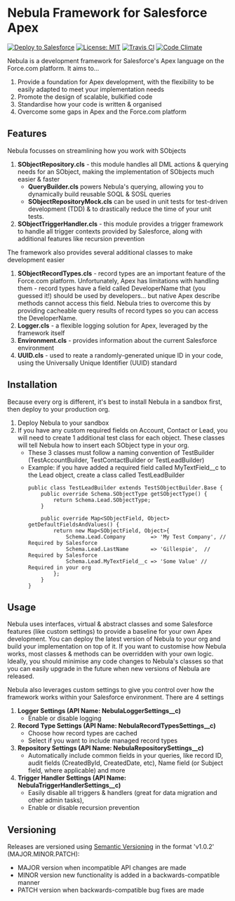 # Nebula Framework for Salesforce Apex
[![Deploy to Salesforce](https://img.shields.io/badge/salesforce-deploy-blue.svg)](https://githubsfdeploy.herokuapp.com)
[![License: MIT](https://img.shields.io/badge/license-MIT-d742f4.svg)](https://opensource.org/licenses/MIT)
[![Travis CI](https://img.shields.io/travis/jongpie/NebulaFramework/master.svg)](https://travis-ci.org/jongpie/NebulaFramework)
[![Code Climate](https://img.shields.io/codeclimate/github/jongpie/NebulaFramework.svg)](https://codeclimate.com/github/jongpie/NebulaFramework)

Nebula is a development framework for Salesforce's Apex language on the Force.com platform. It aims to...
1. Provide a foundation for Apex development, with the flexibility to be easily adapted to meet your implementation needs
2. Promote the design of scalable, bulkified code
3. Standardise how your code is written & organised
4. Overcome some gaps in Apex and the Force.com platform

## Features
Nebula focusses on streamlining how you work with SObjects
1. **SObjectRepository.cls** - this module handles all DML actions & querying needs for an SObject, making the implementation of SObjects much easier & faster
    * **QueryBuilder.cls** powers Nebula's querying, allowing you to dynamically build reusable SOQL & SOSL queries
    * **SObjectRepositoryMock.cls** can be used in unit tests for test-driven development (TDD) & to drastically reduce the time of your unit tests.
2. **SObjectTriggerHandler.cls** - this module provides a trigger framework to handle all trigger contexts provided by Salesforce, along with additional features like recursion prevention

The framework also provides several additional classes to make development easier
1. **SObjectRecordTypes.cls** - record types are an important feature of the Force.com platform. Unfortunately, Apex has limitations with handling them - record types have a field called DeveloperName that (you guessed it!) should be used by developers... but native Apex describe methods cannot access this field. Nebula tries to overcome this by providing cacheable query results of record types so you can access the DeveloperName.
2. **Logger.cls** - a flexible logging solution for Apex, leveraged by the framework itself
3. **Environment.cls** - provides information about the current Salesforce environment
4. **UUID.cls** - used to reate a randomly-generated unique ID in your code, using the Universally Unique Identifier (UUID) standard

## Installation
Because every org is different, it's best to install Nebula in a sandbox first, then deploy to your production org.
1. Deploy Nebula to your sandbox
2. If you have any custom required fields on Account, Contact or Lead, you will need to create 1 additional test class for each object. These classes will tell Nebula how to insert each SObject type in your org.
    * These 3 classes must follow a naming convention of Test<SObject>Builder (TestAccountBuilder, TestContactBuilder or TestLeadBuilder)
    * Example: if you have added a required field called MyTextField__c to the Lead object, create a class called TestLeadBuilder
        ```    
    	public class TestLeadBuilder extends TestSObjectBuilder.Base {
            public override Schema.SObjectType getSObjectType() {
                return Schema.Lead.SObjectType;
            }

            public override Map<SObjectField, Object> getDefaultFieldsAndValues() {
                return new Map<SObjectField, Object>{
                    Schema.Lead.Company        => 'My Test Company', // Required by Salesforce
                    Schema.Lead.LastName       => 'Gillespie',  // Required by Salesforce
                    Schema.Lead.MyTextField__c => 'Some Value' // Required in your org
                };
            }
    	}
        ```


## Usage
Nebula uses interfaces, virtual & abstract classes and some Salesforce features (like custom settings) to provide a baseline for your own Apex development. You can deploy the latest version of Nebula to your org and build your implementation on top of it. If you want to customise how Nebula works, most classes & methods can be overridden with your own logic. Ideally, you should minimise any code changes to Nebula's classes so that you can easily upgrade in the future when new versions of Nebula are released.

Nebula also leverages custom settings to give you control over how the framework works within your Salesforce environment. There are 4 settings
1. **Logger Settings (API Name: NebulaLoggerSettings__c)**
    * Enable or disable logging
2. **Record Type Settings (API Name: NebulaRecordTypesSettings__c)**
    * Choose how record types are cached
    * Select if you want to include managed record types
3. **Repository Settings (API Name: NebulaRepositorySettings__c)**
    * Automatically include common fields in your queries, like record ID, audit fields (CreatedById, CreatedDate, etc), Name field (or Subject field, where applicable) and more
4. **Trigger Handler Settings (API Name: NebulaTriggerHandlerSettings__c)**   
    * Easily disable all triggers & handlers (great for data migration and other admin tasks),
    * Enable or disable recursion prevention

## Versioning
Releases are versioned using [Semantic Versioning](http://semver.org/) in the format 'v1.0.2' (MAJOR.MINOR.PATCH):

- MAJOR version when incompatible API changes are made
- MINOR version new functionality is added in a backwards-compatible manner
- PATCH version when backwards-compatible bug fixes are made